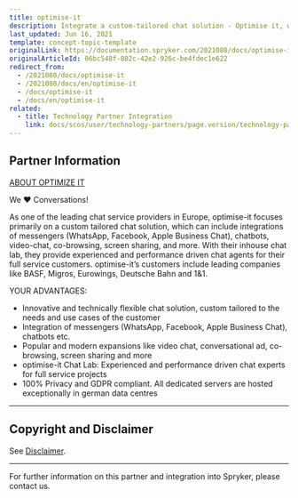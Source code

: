 ```yaml
---
title: optimise-it
description: Integrate a custom-tailored chat solution - Optimise it, which can include integrations of messengers (WhatsApp, Facebook, Apple Business Chat), chatbots, video-chat, co-browsing, screen sharing into Spryker  Commerce OS.
last_updated: Jun 16, 2021
template: concept-topic-template
originalLink: https://documentation.spryker.com/2021080/docs/optimise-it
originalArticleId: 06bc548f-802c-42e2-926c-be4fdec1e622
redirect_from:
  - /2021080/docs/optimise-it
  - /2021080/docs/en/optimise-it
  - /docs/optimise-it
  - /docs/en/optimise-it
related:
  - title: Technology Partner Integration
    link: docs/scos/user/technology-partners/page.version/technology-partners.html
---
```


## Partner Information

[ABOUT OPTIMIZE IT](https://www.optimise-it.de/de/)

We ❤ Conversations!

As one of the leading chat service providers in Europe, optimise-it focuses primarily on a custom tailored chat solution, which can include integrations of messengers (WhatsApp, Facebook, Apple Business Chat), chatbots, video-chat, co-browsing, screen sharing, and more. With their inhouse chat lab, they provide experienced and performance driven chat agents for their full service customers. optimise-it’s customers include leading companies like BASF, Migros, Eurowings, Deutsche Bahn and 1&1.

YOUR ADVANTAGES:

* Innovative and technically flexible chat solution, custom tailored to the needs and use cases of the customer
* Integration of messengers (WhatsApp, Facebook, Apple Business Chat), chatbots etc.
* Popular and modern expansions like video chat, conversational ad, co-browsing, screen sharing and more
* optimise-it Chat Lab: Experienced and performance driven chat experts for full service projects
* 100% Privacy and GDPR compliant. All dedicated servers are hosted exceptionally in german data centres
---

## Copyright and Disclaimer

See [Disclaimer](https://github.com/spryker/spryker-documentation).

---
For further information on this partner and integration into Spryker, please contact us.

<div class="hubspot-form js-hubspot-form" data-portal-id="2770802" data-form-id="163e11fb-e833-4638-86ae-a2ca4b929a41" id="hubspot-1"></div>
